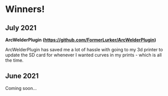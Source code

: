 # Winners!

## July 2021

**ArcWelderPlugin (https://github.com/FormerLurker/ArcWelderPlugin)**

ArcWelderPlugin has saved me a lot of hassle with going to my 3d printer to update the SD card for whenever I wanted curves in my prints - which is all the time.

## June 2021

Coming soon...
